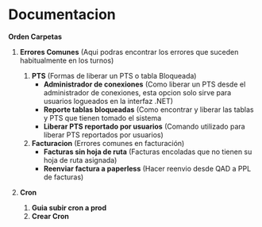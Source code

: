 # Documentacion 

__Orden Carpetas__
1. __Errores Comunes__ (Aqui podras encontrar los errores que suceden habitualmente en los turnos)
    1. __PTS__ (Formas de liberar un PTS o tabla Bloqueada)   
        -  __Administrador de conexiones__ (Como liberar un PTS desde el administrador de conexiones, esta opcion solo sirve para usuarios logueados en la interfaz .NET)
        -  __Reporte tablas bloqueadas__ (Como encontrar y liberar las tablas y PTS que tienen tomado el sistema
        -  __Liberar PTS reportado por usuarios__ (Comando utilizado para liberar PTS reportados por usuarios)
    2. __Facturacion__ (Errores comunes en facturación)
        - __Facturas sin hoja de ruta__ (Facturas encoladas que no tienen su hoja de ruta asignada)
        - __Reenviar factura a paperless__ (Hacer reenvio desde QAD a PPL de facturas)

2. __Cron__

   1. __Guia subir cron a prod__
   2. __Crear Cron__
